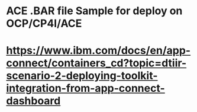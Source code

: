 # ACE .BAR file Sample for deploy on OCP/CP4I/ACE 

# https://www.ibm.com/docs/en/app-connect/containers_cd?topic=dtiir-scenario-2-deploying-toolkit-integration-from-app-connect-dashboard
